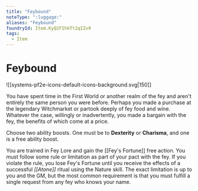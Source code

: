```yaml
---
title: "Feybound"
noteType: ":luggage:"
aliases: "Feybound"
foundryId: Item.KyQ2FIhkTt2qIZv9
tags:
  - Item
---
```


# Feybound
![[systems-pf2e-icons-default-icons-background.svg|150]]

You have spent time in the First World or another realm of the fey and aren't entirely the same person you were before. Perhaps you made a purchase at the legendary Witchmarket or partook deeply of fey food and wine. Whatever the case, willingly or inadvertently, you made a bargain with the fey, the benefits of which come at a price.

Choose two ability boosts. One must be to **Dexterity** or **Charisma**, and one is a free ability boost.

You are trained in Fey Lore and gain the [[Fey's Fortune]] free action. You must follow some rule or limitation as part of your pact with the fey. If you violate the rule, you lose Fey's Fortune until you receive the effects of a successful _[[Atone]]_ ritual using the Nature skill. The exact limitation is up to you and the GM, but the most common requirement is that you must fulfill a single request from any fey who knows your name.
